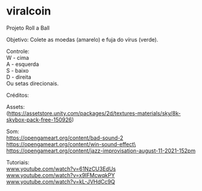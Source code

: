 # viralcoin
Projeto Roll a Ball

Objetivo: Colete as moedas (amarelo) e fuja do vírus (verde).

Controle: <br />
W - cima <br />
A - esquerda <br />
S - baixo <br />
D - direita <br />
Ou setas direcionais. <br />

Créditos: <br />

Assets: <br />
(https://assetstore.unity.com/packages/2d/textures-materials/sky/8k-skybox-pack-free-150926)

Som: <br />
https://opengameart.org/content/bad-sound-2 <br />
https://opengameart.org/content/win-sound-effect\ <br />
https://opengameart.org/content/jazz-improvisation-august-11-2021-152pm

Tutoriais: <br />
www.youtube.com/watch?v=61NzCU3EdUs <br />
www.youtube.com/watch?v=x9IFMcwqkPY <br />
www.youtube.com/watch?v=kL-JVHdCc9Q
